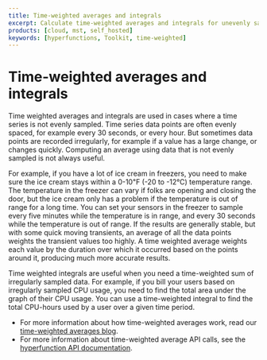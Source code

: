 ```yaml
---
title: Time-weighted averages and integrals
excerpt: Calculate time-weighted averages and integrals for unevenly sampled data
products: [cloud, mst, self_hosted]
keywords: [hyperfunctions, Toolkit, time-weighted]
---
```


# Time-weighted averages and integrals

Time weighted averages and integrals are used in cases where a time series is
not evenly sampled. Time series data points are often evenly spaced, for
example every 30 seconds, or every hour. But sometimes data points are recorded
irregularly, for example if a value has a large change, or changes quickly.
Computing an average using data that is not evenly sampled is not always useful.

For example, if you have a lot of ice cream in freezers, you need to make sure
the ice cream stays within a 0-10℉ (-20 to -12℃) temperature range. The
temperature in the freezer can vary if folks are opening and closing the door,
but the ice cream only has a problem if the temperature is out of range
for a long time. You can set your sensors in the freezer to sample every five
minutes while the temperature is in range, and every 30 seconds while the
temperature is out of range. If the results are generally stable, but with some
quick moving transients, an average of all the data points weights the transient
values too highly. A time weighted average weights each value by the duration
over which it occurred based on the points around it, producing much more
accurate results.

Time weighted integrals are useful when you need a time-weighted sum of
irregularly sampled data. For example, if you bill your users based on
irregularly sampled CPU usage, you need to find the total area under the graph
of their CPU usage. You can use a time-weighted integral to find the total
CPU-hours used by a user over a given time period.

*   For more information about how time-weighted averages work, read our
    [time-weighted averages blog][blog-timeweight].
*   For more information about time-weighted average API calls, see the
    [hyperfunction API documentation][hyperfunctions-api-timeweight].

[blog-timeweight]: https://blog.timescale.com/blog/what-time-weighted-averages-are-and-why-you-should-care/
[hyperfunctions-api-timeweight]: /api/:currentVersion:/hyperfunctions/time-weighted-calculations/time_weight/
